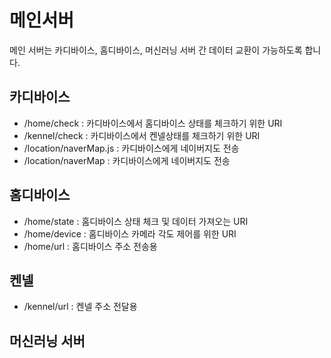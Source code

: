 # 메인서버
메인 서버는 카디바이스, 홈디바이스, 머신러닝 서버 간 데이터 교환이 가능하도록 합니다.

## 카디바이스
 - /home/check : 카디바이스에서 홈디바이스 상태를 체크하기 위한 URI
 - /kennel/check : 카디바이스에서 켄넬상태를 체크하기 위한 URI
 - /location/naverMap.js : 카디바이스에게 네이버지도 전송
 - /location/naverMap : 카디바이스에게 네이버지도 전송

## 홈디바이스
 - /home/state : 홈디바이스 상태 체크 및 데이터 가져오는 URI
 - /home/device : 홈디바이스  카메라 각도 제어를 위한 URI
 - /home/url : 홈디바이스 주소 전송용

## 켄넬
 - /kennel/url : 켄넬 주소 전달용

## 머신러닝 서버
